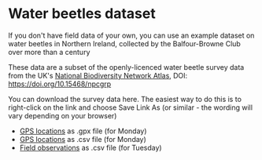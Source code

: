 # Water beetles dataset

If you don't have field data of your own, you can use an example dataset on water beetles in Northern Ireland, collected by the Balfour-Browne Club over more than a century

These data are a subset of the openly-licenced water beetle survey data from the UK's [National Biodiversity Network Atlas](https://registry.nbnatlas.org/public/showDataResource/dr686), DOI: https://doi.org/10.15468/npcgrp

You can download the survey data here.  The easiest way to do this is to right-click on the link and choose Save Link As (or similar - the wording will vary depending on your browser)
- [GPS locations](https://raw.githubusercontent.com/verdantlearn/gis-refresher-gps-field-obs/blob/master/datasets/waterbeetles_wpts.gpx) as .gpx file (for Monday)
- [GPS locations](https://raw.githubusercontent.com/verdantlearn/gis-refresher-gps-field-obs/master/datasets/waterbeetles_wpts.csv) as .csv file (for Monday)
- [Field observations](https://raw.githubusercontent.com/verdantlearn/gis-refresher-gps-field-obs/blob/master/datasets/waterbeetles_fieldobs.csv) as .csv file (for Tuesday)
